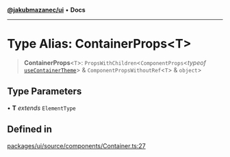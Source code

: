 [**@jakubmazanec/ui**](../README.md) • **Docs**

---

# Type Alias: ContainerProps\<T\>

> **ContainerProps**\<`T`\>: `PropsWithChildren`\<`ComponentProps`\<_typeof_
> [`useContainerTheme`](../functions/useContainerTheme.md)\> & `ComponentPropsWithoutRef`\<`T`\> &
> `object`\>

## Type Parameters

• **T** _extends_ `ElementType`

## Defined in

[packages/ui/source/components/Container.ts:27](https://github.com/jakubmazanec/tools/blob/eb8c22844f0a0aa0874efeab93afc2bd96c269e6/packages/ui/source/components/Container.ts#L27)
